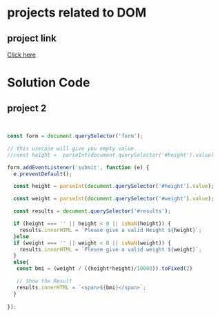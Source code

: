 # projects related to DOM

## project link
[Click here](https://stackblitz.com/edit/dom-project-chaiaurcode?file=index.html)

# Solution Code

## project 2
```javascript


const form = document.querySelector('form');

// this usecase will give you empty value
//const height =  parseInt(document.querySelector('#height').value)

form.addEventListener('submit', function (e) {
  e.preventDefault();

  const height = parseInt(document.querySelector('#height').value);

  const weight = parseInt(document.querySelector('#weight').value);

  const results = document.querySelector('#results');

  if (height === '' || height < 0 || isNaN(height)) {
    results.innerHTML = `Please give a valid Height ${height}`;
  }else
  if (weight === '' || weight < 0 || isNaN(weight)) {
    results.innerHTML = `Please give a valid weight ${weight}`;
  }
  else{
   const bmi = (weight / ((height*height)/10000)).toFixed(2)

   // Show the Result
   results.innerHTML = `<span>${bmi}</span>`;
  }
  
});
